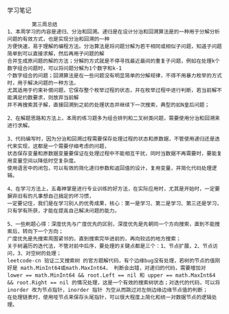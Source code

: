 学习笔记

            第三周总结
    1、本周学习的内容是递归、分治和回溯。递归是在设计分治和回溯算法是的一种用于分解分析问题的有效方式，也是实现分治和回溯的一种
    方便快速，易于理解的编程方法。分治算法是将问题分解为若干相同或相似子问题，知道子问题简单到可以直接求解，然后再用子问题的解
    合并生成原问题的解的方法；分解的方式就是不停寻找最近最间的重复子问题，例如在处理k个数字组合问题时，可以将问题分解为1个数字和k-1
    个数字组合的问题；回溯算法是在一些问题没有明显简单的分解规律，不得不用暴力枚举的方式时，用于解决问题的一种方法，
    尤其适用于约束补偿问题，它保存整个枚举过程的状态，并在枚举过程中进行判断，若当前解不能满足约数要求，则放弃当前解
    并不再搜索其子解，直接回溯到之前的处理状态并继续下一次搜索，典型的如N皇后问题；
    
    2、在解题思路和方法上，本周的练习题多为组合排列和二叉树类问题，需要使用分治和回溯来进行求解。
    
    3、代码编写时，因为分治和回溯过程需要保存处理过程的状态和原数据，不管使用递归还是迭代来实现，这都是一个需要仔细考虑的问题，
    状态保存变量和原数据变量要保证在处理过程中不能相互干扰，同时当数据不再需要时，要能复用变量空间以降低时空复杂度。
    使用语言中的闭包，可以有效的简化递归参数和返回值的设计，复用变量，并简化代码处理逻辑。
    
    4、在学习方法上，五毒神掌是进行专业训练的好方法，在实际应用时，尤其是开始时，一定要摒弃旧有的凡事想自己搞定的坏习惯，
    一定要记住，我们是在学习别人的优秀成果，核心：第一是学习、第二是学习、第三还是学习，只有学有所获，才能在提高自己解决问题的能力。
    
    5、一些刷题心得：深度优先与广度优先的区别，深度优先是先朝同一个方向搜索，直到不能搜索后，转向下一个方向；
    广度优先是先搜索周围紧邻的，直到搜索完毕进前的，再向较远的地方搜索；
    关于树遍历的迭代法，不管对前中后序，要处理的关键点都是三个：1、节点扩展，2、节点访问，3、对空树的处理；
    leetcode-cn 验证二叉搜索树 的官方题解代码，有个边缘bug没有处理，若树的节点的值刚好是 math.MinInt64或math.MaxInt64， 判断会出错，对递归的代码，需要增加对 lower == math.MinInt64 && root.Left == nil 和 upper == math.MaxInt64 && root.Right == nil 的情况处理，这是一个有效的搜索树状态；对迭代的代码，可以将 inorder 改为节点指针，inorder 指针 为空从而跳过对左侧边缘边缘节点值的判断；
    在处理链表时，使用哑节点来保存头尾指针，可以很大程度上简化和统一对数据节点的逻辑处理。
